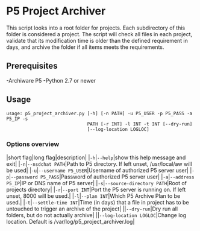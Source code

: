 # P5 Project Archiver

This script looks into a root folder for projects.  Each subdirectory 
of this folder is considered a project.  The script will check all files in
each project, validate that its modification time is older than the defined
requirement in days, and archive the folder if all items meets the 
requirements.

## Prerequisites

-Archiware P5
-Python 2.7 or newer

## Usage

```
usage: p5_project_archiver.py [-h] [-n PATH] -u P5_USER -p P5_PASS -a P5_IP -s
                              PATH [-r INT] -l INT -t INT [--dry-run]
                              [--log-location LOGLOC]
```

### Options overview
|short flag|long flag|description|
|`-h`|`--help`|show this help message and exit|
|`-n`|`--nsdchat PATH`|Path to P5 directory. If left unset, /usr/local/aw will be used|
|`-u`|`--username P5_USER`|Username of authorized P5 server user|
|`-p`|`--password P5_PASS`|Password of authorized P5 server user|
|`-a`|`--address P5_IP`|IP or DNS name of P5 server|
|`-s`|`--source-directory PATH`|Root of projects directory|
|`-r`|`--port INT`|Port the P5 server is running on. If left unset, 8000 will be used.|
|`-l`|`--plan INT`|Which P5 Archive Plan to be used.|
|`-t`|`--settle-time INT`|Time (in days) that a file in project has to be untouched to trigger an archive of the project|
||`--dry-run`|Dry run all folders, but do not actually archive|
||`--log-location LOGLOC`|Change log location. Default is /var/log/p5_project_archiver.log|
```
